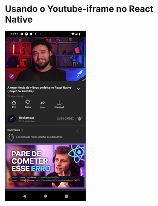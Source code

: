 # Usando o Youtube-iframe no React Native
<img src="https://raw.githubusercontent.com/M4rcoToni/usingYoutube-iframe-rn/master/assets/git/ytplayer.png" height="550" widt="550"/>
